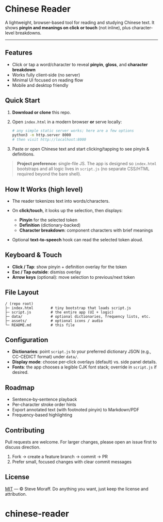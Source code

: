 # Chinese Reader

A lightweight, browser-based tool for reading and studying Chinese text. It shows **pinyin and meanings on click or touch** (not inline), plus character-level breakdowns.

---

## Features

* Click or tap a word/character to reveal **pinyin**, **gloss**, and **character breakdown**
* Works fully client‑side (no server)
* Minimal UI focused on reading flow
* Mobile and desktop friendly

## Quick Start

1. **Download or clone** this repo.
2. Open `index.html` in a modern browser **or** serve locally:

   ```bash
   # any simple static server works; here are a few options
   python3 -m http.server 8000
   # then visit http://localhost:8000
   ```
3. Paste or open Chinese text and start clicking/tapping to see pinyin & definitions.

> **Project preference:** single-file JS. The app is designed so `index.html` bootstraps and all logic lives in `script.js` (no separate CSS/HTML required beyond the bare shell).

## How It Works (high level)

* The reader tokenizes text into words/characters.
* On **click/touch**, it looks up the selection, then displays:

  * **Pinyin** for the selected token
  * **Definition** (dictionary-backed)
  * **Character breakdown**: component characters with brief meanings
* Optional **text-to-speech** hook can read the selected token aloud.

## Keyboard & Touch

* **Click / Tap**: show pinyin + definition overlay for the token
* **Esc / Tap outside**: dismiss overlay
* **Arrow keys** (optional): move selection to previous/next token

## File Layout

```
/ (repo root)
├─ index.html        # tiny bootstrap that loads script.js
├─ script.js         # the entire app (UI + logic)
├─ data/             # optional dictionaries, frequency lists, etc.
├─ assets/           # optional icons / audio
└─ README.md         # this file
```

## Configuration

* **Dictionaries**: point `script.js` to your preferred dictionary JSON (e.g., CC-CEDICT format) under `data/`.
* **Display mode**: choose per‑click overlays (default) vs. side panel details.
* **Fonts**: the app chooses a legible CJK font stack; override in `script.js` if desired.

## Roadmap

* Sentence‑by‑sentence playback
* Per‑character stroke order hints
* Export annotated text (with footnoted pinyin) to Markdown/PDF
* Frequency-based highlighting

## Contributing

Pull requests are welcome. For larger changes, please open an issue first to discuss direction.

1. Fork → create a feature branch → commit → PR
2. Prefer small, focused changes with clear commit messages

## License

[MIT](LICENSE) — © Steve Moraff. Do anything you want, just keep the license and attribution.
# chinese-reader
